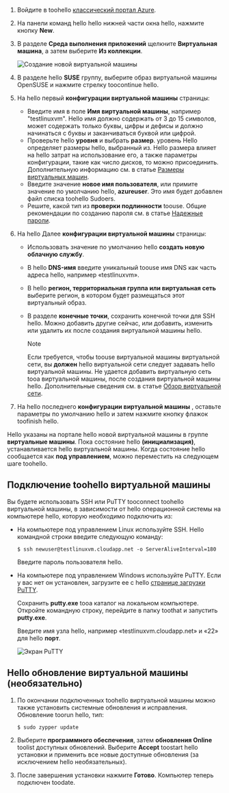 1. Войдите в toohello [классический портал Azure](http://manage.windowsazure.com).  
2. На панели команд hello hello нижней части окна hello, нажмите кнопку **New**.
3. В разделе **Среда выполнения приложений** щелкните **Виртуальная машина**, а затем выберите **Из коллекции**.
   
    ![Создание новой виртуальной машины][Image1]
4. В разделе hello **SUSE** группу, выберите образ виртуальной машины OpenSUSE и нажмите стрелку toocontinue hello.
5. На hello первый **конфигурации виртуальной машины** страницы:
   
   * Введите имя в поле **Имя виртуальной машины**, например "testlinuxvm". Hello имя должно содержать от 3 до 15 символов, может содержать только буквы, цифры и дефисы и должно начинаться с буквы и заканчиваться буквой или цифрой.
   * Проверьте hello **уровня** и выбрать **размер**. уровень Hello определяет размеры hello, выбранный из. Hello размера влияет на hello затрат на использование его, а также параметры конфигурации, такие как число дисков, то можно присоединить. Дополнительную информацию см. в статье [Размеры виртуальных машин](../articles/virtual-machines/linux/sizes.md?toc=%2fazure%2fvirtual-machines%2flinux%2ftoc.json).
   * Введите значение **новое имя пользователя**, или примите значение по умолчанию hello, **azureuser**. Это имя будет добавлен файл списка toohello Sudoers.
   * Решите, какой тип из **проверки подлинности** toouse. Общие рекомендации по созданию пароля см. в статье [Надежные пароли](http://msdn.microsoft.com/library/ms161962.aspx).
6. На hello Далее **конфигурации виртуальной машины** страницы:
   
   * Использовать значение по умолчанию hello **создать новую облачную службу**.
   * В hello **DNS-имя** введите уникальный toouse имя DNS как часть адреса hello, например «testlinuxvm».
   * В hello **регион, территориальная группа или виртуальная сеть** выберите регион, в котором будет размещаться этот виртуальный образ.
   * В разделе **конечные точки**, сохранить конечной точки для SSH hello. Можно добавить другие сейчас, или добавить, изменить или удалить их после создания виртуальной машины hello.
     
     > [!NOTE]
     > Если требуется, чтобы toouse виртуальной машины виртуальной сети, вы **должен** hello виртуальной сети следует задавать hello виртуальной машины. Не удается добавить виртуальную сеть tooa виртуальной машины, после создания виртуальной машины hello. Дополнительные сведения см. в статье [Обзор виртуальной сети](../articles/virtual-network/virtual-networks-overview.md).
     > 
     > 
7. На hello последнего **конфигурации виртуальной машины** , оставьте параметры по умолчанию hello и затем нажмите кнопку флажок toofinish hello.

Hello указаны на портале hello новой виртуальной машины в группе **виртуальные машины**. Пока состояние hello **(инициализация)**, устанавливается hello виртуальной машины. Когда состояние hello сообщается как **под управлением**, можно переместить на следующем шаге toohello.

## <a name="connect-toohello-virtual-machine"></a>Подключение toohello виртуальной машины
Вы будете использовать SSH или PuTTY tooconnect toohello виртуальной машины, в зависимости от hello операционной системы на компьютере hello, которую необходимо подключить из:

* На компьютере под управлением Linux используйте SSH. Hello командной строки введите следующую команду:
  
    `$ ssh newuser@testlinuxvm.cloudapp.net -o ServerAliveInterval=180`
  
    Введите пароль пользователя hello.
* На компьютере под управлением Windows используйте PuTTY. Если у вас нет он установлен, загрузите ее с hello [странице загрузки PuTTY][PuTTYDownload].
  
    Сохранить **putty.exe** tooa каталог на локальном компьютере. Откройте командную строку, перейдите в папку toothat и запустить **putty.exe**.
  
    Введите имя узла hello, например «testlinuxvm.cloudapp.net» и «22» для hello **порт**.
  
    ![Экран PuTTY][Image6]  

## <a name="update-hello-virtual-machine-optional"></a>Hello обновление виртуальной машины (необязательно)
1. По окончании подключенных toohello виртуальной машины можно также установить системные обновления и исправления. Обновление toorun hello, тип:
   
    `$ sudo zypper update`
2. Выберите **программного обеспечения**, затем **обновления Online** toolist доступных обновлений. Выберите **Accept** toostart hello установки и применить все новые доступные обновления (за исключением hello необязательных).
3. После завершения установки нажмите **Готово**.  Компьютер теперь подключен toodate.

[PuTTYDownload]: http://www.puttyssh.org/download.html

[Image1]: ./media/create-and-configure-opensuse-vm-in-portal/CreateVM.png

[Image6]: ./media/create-and-configure-opensuse-vm-in-portal/putty.png
